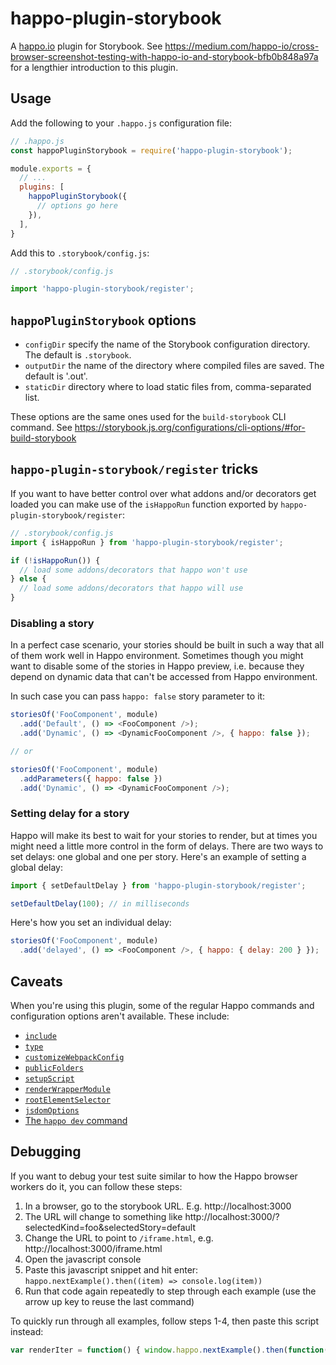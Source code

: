 # happo-plugin-storybook

A [happo.io](https://github.com/enduire/happo.io) plugin for Storybook. See https://medium.com/happo-io/cross-browser-screenshot-testing-with-happo-io-and-storybook-bfb0b848a97a for a lengthier introduction to this plugin.

## Usage

Add the following to your `.happo.js` configuration file:

```js
// .happo.js
const happoPluginStorybook = require('happo-plugin-storybook');

module.exports = {
  // ...
  plugins: [
    happoPluginStorybook({
      // options go here
    }),
  ],
}
```

Add this to `.storybook/config.js`:

```js
// .storybook/config.js

import 'happo-plugin-storybook/register';
```

## `happoPluginStorybook` options

- `configDir` specify the name of the Storybook configuration directory. The
  default is `.storybook`.
- `outputDir` the name of the directory where compiled files are saved. The
  default is '.out'.
- `staticDir` directory where to load static files from, comma-separated list.

These options are the same ones used for the `build-storybook` CLI command. See
https://storybook.js.org/configurations/cli-options/#for-build-storybook


## `happo-plugin-storybook/register` tricks

If you want to have better control over what addons and/or decorators get
loaded you can make use of the `isHappoRun` function exported by
`happo-plugin-storybook/register`:

```js
// .storybook/config.js
import { isHappoRun } from 'happo-plugin-storybook/register';

if (!isHappoRun()) {
  // load some addons/decorators that happo won't use
} else {
  // load some addons/decorators that happo will use
}
```

### Disabling a story

In a perfect case scenario, your stories should be built in such a way that all of them work well in Happo environment. Sometimes though you might want to disable some of the stories in Happo preview, i.e. because they depend on dynamic data that can't be accessed from Happo environment.

In such case you can pass `happo: false` story parameter to it:

```js
storiesOf('FooComponent', module)
  .add('Default', () => <FooComponent />);
  .add('Dynamic', () => <DynamicFooComponent />, { happo: false });

// or

storiesOf('FooComponent', module)
  .addParameters({ happo: false })
  .add('Dynamic', () => <DynamicFooComponent />);
```

### Setting delay for a story

Happo will make its best to wait for your stories to render, but at times you
might need a little more control in the form of delays. There are two ways to
set delays: one global and one per story. Here's an example of setting a global
delay:

```js
import { setDefaultDelay } from 'happo-plugin-storybook/register';

setDefaultDelay(100); // in milliseconds
```

Here's how you set an individual delay:

```js
storiesOf('FooComponent', module)
  .add('delayed', () => <FooComponent />, { happo: { delay: 200 } });
```

## Caveats

When you're using this plugin, some of the regular Happo commands and
configuration options aren't available. These include:

- [`include`](https://github.com/happo/happo.io#include)
- [`type`](https://github.com/happo/happo.io#type)
- [`customizeWebpackConfig`](https://github.com/happo/happo.io#customizewebpackconfig)
- [`publicFolders`](https://github.com/happo/happo.io#publicfolders)
- [`setupScript`](https://github.com/happo/happo.io#setupscript)
- [`renderWrapperModule`](https://github.com/happo/happo.io#renderwrappermodule)
- [`rootElementSelector`](https://github.com/happo/happo.io#rootelementselector)
- [`jsdomOptions`](https://github.com/happo/happo.io#jsdomoptions)
- [The `happo dev` command](https://github.com/happo/happo.io#command-line-interface-cli)

## Debugging

If you want to debug your test suite similar to how the Happo browser workers do it, you can follow these steps: 

1. In a browser, go to the storybook URL. E.g. http://localhost:3000
2. The URL will change to something like http://localhost:3000/?selectedKind=foo&selectedStory=default
3. Change the URL to point to `/iframe.html`, e.g. http://localhost:3000/iframe.html
4. Open the javascript console
5. Paste this javascript snippet and hit enter: `happo.nextExample().then((item) => console.log(item))`
6. Run that code again repeatedly to step through each example (use the arrow up key to reuse the last command)

To quickly run through all examples, follow steps 1-4, then paste this script instead: 
```js
var renderIter = function() { window.happo.nextExample().then(function(a) { if (!a) { return; } console.log(a); renderIter(); }) }; renderIter();
```


